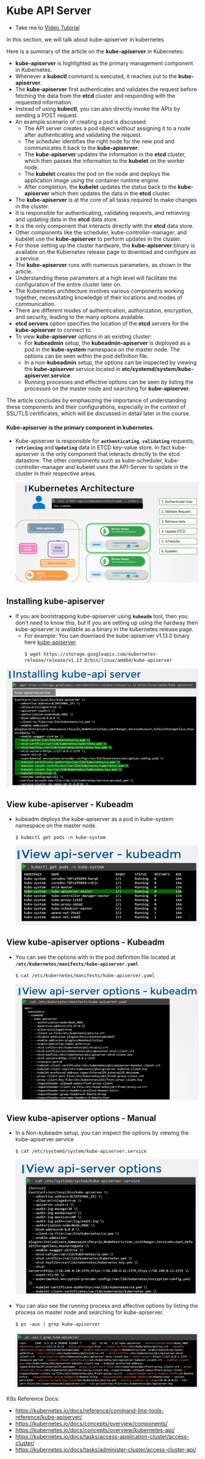 # Kube API Server
  - Take me to [Video Tutorial](https://kodekloud.com/topic/kube-api-server/)
  
In this section, we will talk about kube-apiserver in kubernetes

Here is a summary of the article on the **kube-apiserver** in Kubernetes:

- **kube-apiserver** is highlighted as the primary management component in Kubernetes.
- Whenever a **kubectl** command is executed, it reaches out to the **kube-apiserver**.
- The **kube-apiserver** first authenticates and validates the request before fetching the data from the **etcd** cluster and responding with the requested information.
- Instead of using **kubectl**, you can also directly invoke the APIs by sending a POST request.
- An example scenario of creating a pod is discussed:
  - The API server creates a pod object without assigning it to a node after authenticating and validating the request.
  - The scheduler identifies the right node for the new pod and communicates it back to the **kube-apiserver**.
  - The **kube-apiserver** updates the information in the **etcd** cluster, which then passes the information to the **kubelet** on the worker node.
  - The **kubelet** creates the pod on the node and deploys the application image using the container runtime engine.
  - After completion, the **kubelet** updates the status back to the **kube-apiserver** which then updates the data in the **etcd** cluster.
- The **kube-apiserver** is at the core of all tasks required to make changes in the cluster.
- It is responsible for authenticating, validating requests, and retrieving and updating data in the **etcd** data store.
- It is the only component that interacts directly with the **etcd** data store.
- Other components like the scheduler, kube-controller-manager, and kubelet use the **kube-apiserver** to perform updates in the cluster.
- For those setting up the cluster hardware, the **kube-apiserver** binary is available on the Kubernetes release page to download and configure as a service.
- The **kube-apiserver** runs with numerous parameters, as shown in the article.
- Understanding these parameters at a high level will facilitate the configuration of the entire cluster later on.
- The Kubernetes architecture involves various components working together, necessitating knowledge of their locations and modes of communication.
- There are different modes of authentication, authorization, encryption, and security, leading to the many options available.
- **etcd servers** option specifies the location of the **etcd** servers for the **kube-apiserver** to connect to.
- To view **kube-apiserver** options in an existing cluster:
  - For **kubeadmin** setup, the **kubeadmin-apiserver** is deployed as a pod in the **kube-system** namespace on the master node. The options can be seen within the pod definition file.
  - In a non-**kubeadmin** setup, the options can be inspected by viewing the **kube-apiserver** service located in **etc/systemd/system/kube-apiserver.service**.
  - Running processes and effective options can be seen by listing the processes on the master node and searching for **kube-apiserver**.

The article concludes by emphasizing the importance of understanding these components and their configurations, especially in the context of SSL/TLS certificates, which will be discussed in detail later in the course.





#### Kube-apiserver is the primary component in kubernetes.
- Kube-apiserver is responsible for **`authenticating`**, **`validating`** requests, **`retrieving`** and **`Updating`** data in ETCD key-value store. In fact kube-apiserver is the only component that interacts directly to the etcd datastore. The other components such as kube-scheduler, kube-controller-manager and kubelet uses the API-Server to update in the cluster in their respective areas.
  
  ![post](../../images/post.PNG)
  
## Installing kube-apiserver

- If you are bootstrapping kube-apiserver using **`kubeadm`** tool, then you don't need to know this, but if you are setting up using the hardway then kube-apiserver is available as a binary in the kubernetes release page.
  - For example: You can downlaod the kube-apiserver v1.13.0 binary here [kube-apiserver](https://storage.googleapis.com/kubernetes-release/release/v1.13.0/bin/linux/amd64/kube-apiserver)
    ```
    $ wget https://storage.googleapis.com/kubernetes-release/release/v1.13.0/bin/linux/amd64/kube-apiserver
    ```
 
 ![kube-apiserver](../../images/kube-apiserver.PNG)
 
## View kube-apiserver - Kubeadm
- kubeadm deploys the kube-apiserver as a pod in kube-system namespace on the master node.
  ```
  $ kubectl get pods -n kube-system
  ```
   
  ![kube-apiserver1](../../images/kube-apiserver1.PNG)
   
## View kube-apiserver options - Kubeadm
- You can see the options with in the pod definition file located at **`/etc/kubernetes/manifests/kube-apiserver.yaml`**
  ```
  $ cat /etc/kubernetes/manifests/kube-apiserver.yaml
  ```
  
  ![kube-apiserver2](../../images/kube-apiserver2.PNG)
   
## View kube-apiserver options - Manual
- In a Non-kubeadm setup, you can inspect the options by viewing the kube-apiserver.service
  ```
  $ cat /etc/systemd/system/kube-apiserver.service
  ```
  
  ![kube-apiserver3](../../images/kube-apiserver3.PNG)
   
- You can also see the running process and affective options by listing the process on master node and searching for kube-apiserver.
  ```
  $ ps -aux | grep kube-apiserver
  ```
  ![kube-apiserver4](../../images/kube-apiserver4.PNG)

K8s Reference Docs:
- https://kubernetes.io/docs/reference/command-line-tools-reference/kube-apiserver/
- https://kubernetes.io/docs/concepts/overview/components/
- https://kubernetes.io/docs/concepts/overview/kubernetes-api/
- https://kubernetes.io/docs/tasks/access-application-cluster/access-cluster/
- https://kubernetes.io/docs/tasks/administer-cluster/access-cluster-api/
